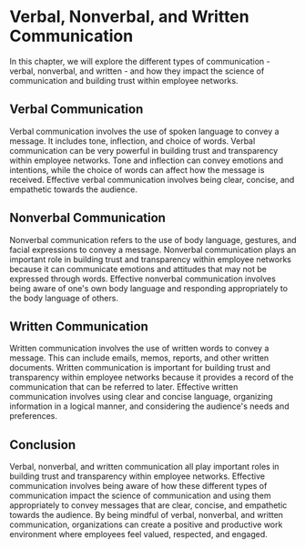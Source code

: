 Verbal, Nonverbal, and Written Communication
===================================================================================================

In this chapter, we will explore the different types of communication - verbal, nonverbal, and written - and how they impact the science of communication and building trust within employee networks.

Verbal Communication
--------------------

Verbal communication involves the use of spoken language to convey a message. It includes tone, inflection, and choice of words. Verbal communication can be very powerful in building trust and transparency within employee networks. Tone and inflection can convey emotions and intentions, while the choice of words can affect how the message is received. Effective verbal communication involves being clear, concise, and empathetic towards the audience.

Nonverbal Communication
-----------------------

Nonverbal communication refers to the use of body language, gestures, and facial expressions to convey a message. Nonverbal communication plays an important role in building trust and transparency within employee networks because it can communicate emotions and attitudes that may not be expressed through words. Effective nonverbal communication involves being aware of one's own body language and responding appropriately to the body language of others.

Written Communication
---------------------

Written communication involves the use of written words to convey a message. This can include emails, memos, reports, and other written documents. Written communication is important for building trust and transparency within employee networks because it provides a record of the communication that can be referred to later. Effective written communication involves using clear and concise language, organizing information in a logical manner, and considering the audience's needs and preferences.

Conclusion
----------

Verbal, nonverbal, and written communication all play important roles in building trust and transparency within employee networks. Effective communication involves being aware of how these different types of communication impact the science of communication and using them appropriately to convey messages that are clear, concise, and empathetic towards the audience. By being mindful of verbal, nonverbal, and written communication, organizations can create a positive and productive work environment where employees feel valued, respected, and engaged.
